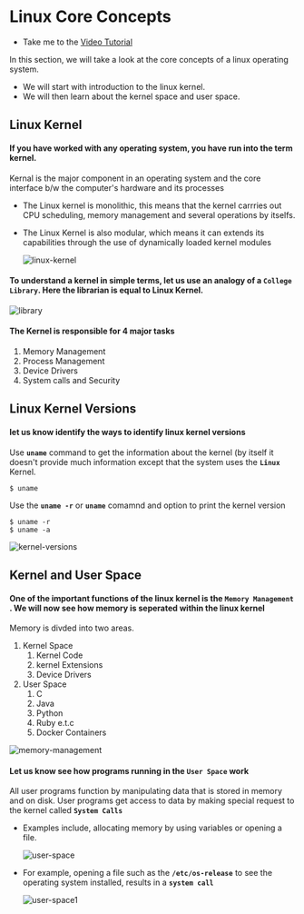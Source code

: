 # Linux Core Concepts

- Take me to the [Video Tutorial](https://kodekloud.com/topic/linux-kernel/)

In this section, we will take a look at the core concepts of a linux operating system.
- We will start with introduction to the linux kernel.
- We will then learn about the kernel space and user space.

## Linux Kernel

#### If you have worked with any operating system, you have run into the term kernel. 
Kernal is the major component in an operating system and the core interface b/w the computer's hardware and its processes 

- The Linux kernel is monolithic, this means that the kernel carrries out CPU scheduling, memory management and several operations by itselfs. 
- The Linux Kernel is also modular, which means it can extends its capabilities through the use of dynamically loaded kernel modules

  ![linux-kernel](../../images/linux-kernel.PNG)

#### To understand a kernel in simple terms, let us use an analogy of a **`College Library`**. Here the librarian is equal to Linux Kernel.

![library](../../images/library.PNG)

#### The Kernel is responsible for 4 major tasks

1. Memory Management
1. Process Management
1. Device Drivers
1. System calls and Security

## Linux Kernel Versions

#### let us know identify the ways to identify linux kernel versions

Use **`uname`** command to get the information about the kernel (by itself it doesn't provide much information except that the system uses the **`Linux`** Kernel.
```
$ uname
```

Use the **`uname -r`** or **`uname`** comamnd and option to print the kernel version
```
$ uname -r
$ uname -a
```
   ![kernel-versions](../../images/kernel-versions.PNG)

## Kernel and User Space

#### One of the important functions of the linux kernel is the **`Memory Management`** . We will now see how memory is seperated within the linux kernel

Memory is divded into two areas.
1. Kernel Space
   1. Kernel Code
   1. kernel Extensions
   1. Device Drivers
1. User Space
   1. C
   1. Java
   1. Python
   1. Ruby e.t.c
   1. Docker Containers
   
![memory-management](../../images/memory-management.PNG)

#### Let us know see how programs running in the `User Space` work

All user programs function by manipulating data that is stored in memory and on disk. User programs get access to data by making special request to the kernel called **`System Calls`**
- Examples include, allocating memory by using variables or opening a file.

  ![user-space](../../images/user-space.PNG)

- For example, opening a file such as the **`/etc/os-release`** to see the operating system installed, results in a **`system call`**

  ![user-space1](../../images/user-space1.PNG)


